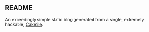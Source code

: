## README

An exceedingly simple static blog generated from a single, extremely hackable, [Cakefile](https://github.com/adamwong246/adamwong246.github.io/blob/master/Cakefile).
